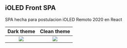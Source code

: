 ## iOLED Front SPA

SPA hecha para postulacion iOLED Remoto 2020 en React

Dark theme             |  Clean theme
:-------------------------:|:-------------------------:
![](https://imgur.com/HauukEe.png)  |  ![](https://i.imgur.com/90Vhckd.png)
